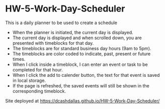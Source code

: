 # HW-5-Work-Day-Scheduler

This is a daily planner to be used to create a schedule

- When the planner is initiated, the current day is displayed.
- The current day is displayed and when scrolled down, you are presented with timeblocks for that day.
- The timeblocks are for standard business day hours (9am to 5pm).
- The timeblocks are color coded to indicate, past, present or future times.
- When I click inside a timeblock, I can enter an event or task to be completed for that hour. 
- When I click the add to calender button, the text for that event is saved in local storage. 
- If the page is refreshed, the saved events will still be shown in the corresponding timeblock. 

Site deployed at https://dcashdallas.github.io/HW-5-Work-Day-Scheduler/